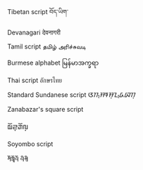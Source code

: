 Tibetan script བོད་ཡིག་

Devanagari देवनागरी

Tamil script தமிழ் அரிச்சுவடி

Burmese alphabet မြန်မာအက္ခရာ

Thai script อักษรไทย

Standard Sundanese script
ᮃᮊ᮪ᮞᮛ ᮞᮥᮔ᮪ᮓ ᮘᮊᮥ

Zanabazar's square script

𑨢𑨆𑨏𑨳𑨋𑨆𑨬𑨳

Soyombo script

𑪁𑩖𑩻𑩖𑪌𑩰𑩖 𑩰𑩑𑩢𑩑𑪊